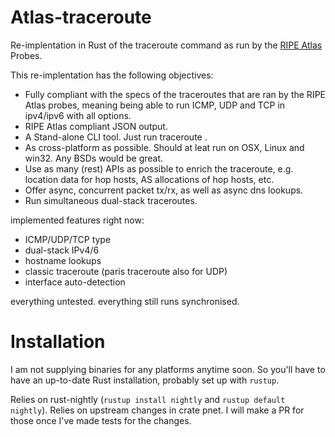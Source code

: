 # Atlas-traceroute

Re-implentation in Rust of the traceroute command as run by the [RIPE Atlas](https://atlas.ripe.net) Probes.

This re-implentation has the following objectives:
- Fully compliant with the specs of the traceroutes that are ran by the RIPE Atlas probes,
  meaning being able to run ICMP, UDP and TCP in ipv4/ipv6 with all options.
- RIPE Atlas compliant JSON output.
- A Stand-alone CLI tool. Just run traceroute <OPTIONS> <IP-ADDRESS OR HOSTNAME>.
- As cross-platform as possible. Should at leat run on OSX, Linux and win32. Any BSDs would be great.
- Use as many (rest) APIs as possible to enrich the traceroute, e.g. location data for hop hosts, AS allocations of hop hosts, etc.
- Offer async, concurrent packet tx/rx, as well as async dns lookups.
- Run simultaneous dual-stack traceroutes.

implemented features right now:

- ICMP/UDP/TCP type
- dual-stack IPv4/6
- hostname lookups
- classic traceroute (paris traceroute also for UDP)
- interface auto-detection

everything untested. everything still runs synchronised.

# Installation

I am not supplying binaries for any platforms anytime soon. 
So you'll have to have an up-to-date Rust installation, probably set up with `rustup`.

Relies on rust-nightly (`rustup install nightly` and `rustup default nightly`).
Relies on upstream changes in crate pnet. I will make a PR for those once I've made tests for the changes.

